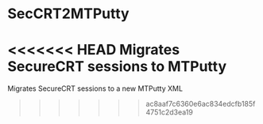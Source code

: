# SecCRT2MTPutty
<<<<<<< HEAD
Migrates SecureCRT sessions to MTPutty
=======
Migrates SecureCRT sessions to a new MTPutty XML
>>>>>>> ac8aaf7c6360e6ac834edcfb185f4751c2d3ea19
